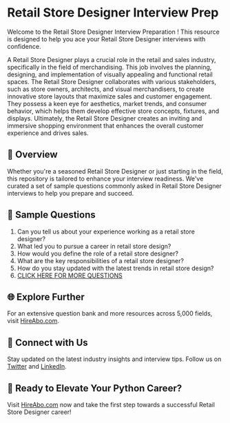 # Retail Store Designer Interview Prep

Welcome to the Retail Store Designer Interview Preparation ! This resource is designed to help you ace your Retail Store Designer interviews with confidence.

A Retail Store Designer plays a crucial role in the retail and sales industry, specifically in the field of merchandising. This job involves the planning, designing, and implementation of visually appealing and functional retail spaces. The Retail Store Designer collaborates with various stakeholders, such as store owners, architects, and visual merchandisers, to create innovative store layouts that maximize sales and customer engagement. They possess a keen eye for aesthetics, market trends, and consumer behavior, which helps them develop effective store concepts, fixtures, and displays. Ultimately, the Retail Store Designer creates an inviting and immersive shopping environment that enhances the overall customer experience and drives sales.

## 🚀 Overview

Whether you're a seasoned Retail Store Designer or just starting in the field, this repository is tailored to enhance your interview readiness. We've curated a set of sample questions commonly asked in Retail Store Designer interviews to help you prepare and succeed.

## 📝 Sample Questions

1. Can you tell us about your experience working as a retail store designer?
2. What led you to pursue a career in retail store design?
3. How would you define the role of a retail store designer?
4. What are the key responsibilities of a retail store designer?
5. How do you stay updated with the latest trends in retail store design?
6. [CLICK HERE FOR MORE QUESTIONS](https://hireabo.com/job/22_3_38/Retail%20Store%20Designer)

## 🌐 Explore Further

For an extensive question bank and more resources across 5,000 fields, visit [HireAbo.com](https://www.hireabo.com).

## 📱 Connect with Us

Stay updated on the latest industry insights and interview tips. Follow us on [Twitter](https://twitter.com/hireabo) and [LinkedIn](https://www.linkedin.com/in/hire-abo-3609972a8/).

## 🚀 Ready to Elevate Your Python Career?

Visit [HireAbo.com](https://www.hireabo.com) now and take the first step towards a successful Retail Store Designer career!